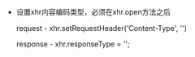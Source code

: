 * 设置xhr内容编码类型，必须在xhr.open方法之后

  request - xhr.setRequestHeader('Content-Type', '')

  response - xhr.responseType = '';
